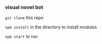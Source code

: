 ### visual novel bot

`git clone` this repo

`npm install` in the directory to install modules

`npm start` to run